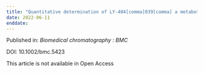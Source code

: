 ```yaml
---
title: "Quantitative determination of LY-404[comma]039[comma] a metabotropic glutamate 2/3 receptor agonist[comma] in rat plasma using chemical derivatization and HPLC-MRM/MS."
date: 2022-06-11
enddate:
---
```


Published in: *Biomedical chromatography : BMC*

DOI: 10.1002/bmc.5423

This article is not available in Open Access


